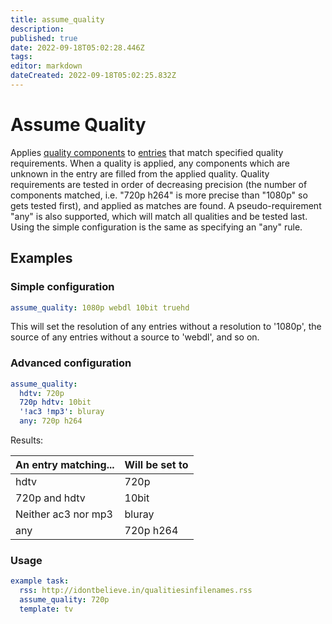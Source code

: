```yaml
---
title: assume_quality
description: 
published: true
date: 2022-09-18T05:02:28.446Z
tags: 
editor: markdown
dateCreated: 2022-09-18T05:02:25.832Z
---
```


# Assume Quality
Applies [quality components](/Qualities) to [entries](/Entry) that match specified quality requirements.
When a quality is applied, any components which are unknown in the entry are filled from the applied quality. Quality requirements are tested in order of decreasing precision (the number of components matched, i.e. "720p h264" is more precise than "1080p" so gets tested first), and applied as matches are found. A pseudo-requirement "any" is also supported, which will match all qualities and be tested last. Using the simple configuration is the same as specifying an "any" rule.

## Examples
### Simple configuration
```yaml
assume_quality: 1080p webdl 10bit truehd
```

This will set the resolution of any entries without a resolution to '1080p', the source of any entries without a source to 'webdl', and so on.

### Advanced configuration
```yaml
assume_quality:
  hdtv: 720p
  720p hdtv: 10bit
  '!ac3 !mp3': bluray
  any: 720p h264
```

Results:


| An entry matching... | Will be set to |
| --- | --- |
| hdtv                   | 720p      |
| 720p and hdtv          | 10bit     |
| Neither ac3 nor mp3    | bluray    |
| any                    | 720p h264 |

### Usage
```yaml
example task:
  rss: http://idontbelieve.in/qualitiesinfilenames.rss
  assume_quality: 720p
  template: tv
```